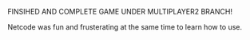 FINSIHED AND COMPLETE GAME UNDER MULTIPLAYER2 BRANCH!

Netcode was fun and frusterating at the same time to learn how to use. 

